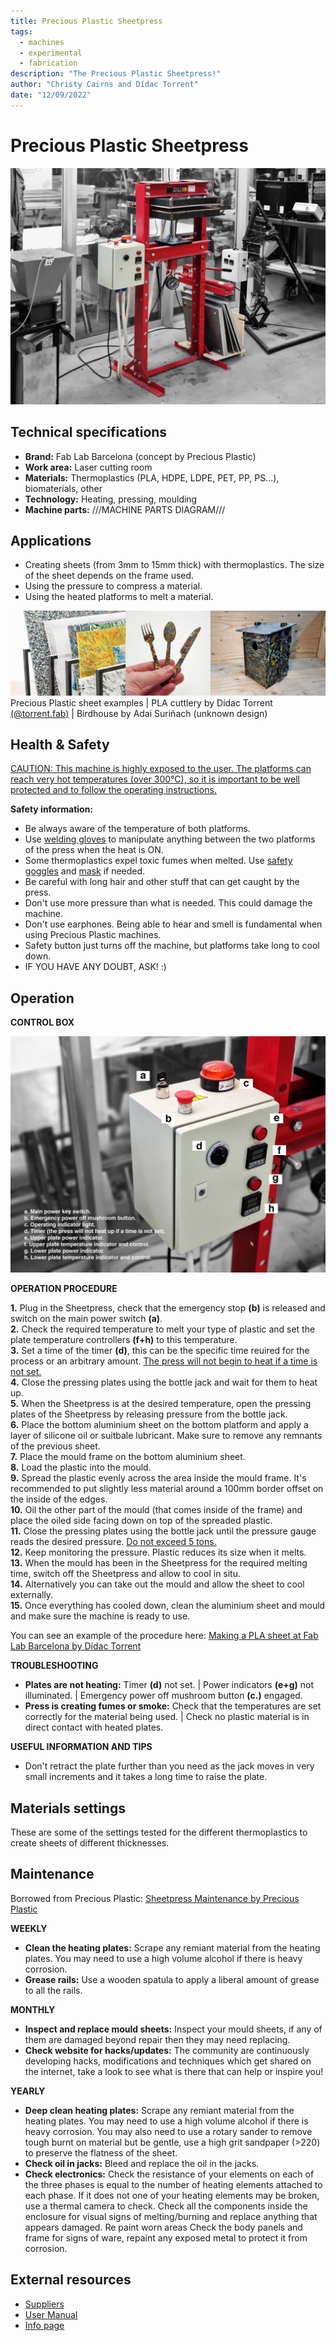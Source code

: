 ```yaml
---
title: Precious Plastic Sheetpress
tags:
  - machines
  - experimental
  - fabrication
description: "The Precious Plastic Sheetpress!"
author: "Christy Cairns and Dídac Torrent"
date: "12/09/2022"
---
```


# Precious Plastic Sheetpress

![](../../assets/sheetpress_cover.jpg)

## Technical specifications

- **Brand:** Fab Lab Barcelona (concept by Precious Plastic)
- **Work area:** Laser cutting room 
- **Materials:** Thermoplastics (PLA, HDPE, LDPE, PET, PP, PS...), biomaterials, other
- **Technology:** Heating, pressing, moulding
- **Machine parts:**  ///MACHINE PARTS DIAGRAM///  

## Applications

  - Creating sheets (from 3mm to 15mm thick) with thermoplastics. The size of the sheet depends on the frame used.
  - Using the pressure to compress a material.
  - Using the heated platforms to melt a material.

![](../../assets/sheetpress_applications.jpg)
Precious Plastic sheet examples | PLA cuttlery by Dídac Torrent [(@torrent.fab)](https://www.instagram.com/torrent.fab/) | Birdhouse by Adai Suriñach (unknown design)  

## Health & Safety

<ins>CAUTION: This machine is highly exposed to the user. The platforms can reach very hot temperatures (over 300°C), so it is important to be well protected and to follow the operating instructions.</ins>  

**Safety information:**
  - Be always aware of the temperature of both platforms.
  - Use <ins>welding gloves</ins> to manipulate anything between the two platforms of the press when the heat is ON.
  - Some thermoplastics expel toxic fumes when melted. Use <ins>safety goggles</ins> and <ins>mask</ins> if needed.
  - Be careful with long hair and other stuff that can get caught by the press.
  - Don't use more pressure than what is needed. This could damage the machine.
  - Don't use earphones. Being able to hear and smell is fundamental when using Precious Plastic machines.
  - Safety button just turns off the machine, but platforms take long to cool down.
  - IF YOU HAVE ANY DOUBT, ASK! :)  

## Operation

**CONTROL BOX**

![](../../assets/control_box_press.jpg)

**OPERATION PROCEDURE**

**1.** Plug in the Sheetpress, check that the emergency stop **(b)** is released and switch on the main power switch **(a)**.  
**2.** Check the required temperature to melt your type of plastic and set the plate temperature controllers **(f+h)** to this temperature.  
**3.** Set a time of the timer **(d)**, this can be the specific time reuired for the process or an arbitrary amount. <ins>The press will not begin to heat if a time is not set.</ins>  
**4.** Close the pressing plates using the bottle jack and wait for them to heat up.  
**5.** When the Sheetpress is at the desired temperature, open the pressing plates of the Sheetpress by releasing pressure from the bottle jack.  
**6.** Place the bottom aluminium sheet on the bottom platform and apply a layer of silicone oil or suitbale lubricant. Make sure to remove any remnants of the previous sheet.  
**7.** Place the mould frame on the bottom aluminium sheet.  
**8.** Load the plastic into the mould.  
**9.** Spread the plastic evenly across the area inside the mould frame. It's recommended to put slightly less material around a 100mm border offset on the inside of the edges.  
**10.** Oil the other part of the mould (that comes inside of the frame) and place the oiled side facing down on top of the spreaded plastic.  
**11.** Close the pressing plates using the bottle jack until the pressure gauge reads the desired pressure. <ins>Do not exceed 5 tons.</ins>  
**12.** Keep monitoring the pressure. Plastic reduces its size when it melts.  
**13.** When the mould has been in the Sheetpress for the required melting time, switch off the Sheetpress and allow to cool in situ.  
**14.** Alternatively you can take out the mould and allow the sheet to cool externally.  
**15.** Once everything has cooled down, clean the aluminium sheet and mould and make sure the machine is ready to use.  

You can see an example of the procedure here: [Making a PLA sheet at Fab Lab Barcelona by Dídac Torrent](https://www.instagram.com/reel/CiSu4QyAFjV/)  

**TROUBLESHOOTING**

- **Plates are not heating:** Timer **(d)** not set. | Power indicators **(e+g)** not illuminated. | Emergency power off mushroom button **(c.)** engaged.
- **Press is creating fumes or smoke:** Check that the temperatures are set correctly for the material being used. | Check no plastic material is in direct contact with heated plates.

**USEFUL INFORMATION AND TIPS**

- Don't retract the plate further than you need as the jack moves in very small increments and it takes a long time to raise the plate.

## Materials settings
These are some of the settings tested for the different thermoplastics to create sheets of different thicknesses.  

## Maintenance
Borrowed from Precious Plastic: [Sheetpress Maintenance by Precious Plastic](https://onearmy.github.io/academy/build/sheetpressrun#-maintain)

**WEEKLY**  
- **Clean the heating plates:** Scrape any remiant material from the heating plates. You may need to use a high volume alcohol if there is heavy corrosion.  
- **Grease rails:** Use a wooden spatula to apply a liberal amount of grease to all the rails.  

**MONTHLY**  
- **Inspect and replace mould sheets:** Inspect your mould sheets, if any of them are damaged beyond repair then they may need replacing.  
- **Check website for hacks/updates:** The community are continuously developing hacks, modifications and techniques which get shared on the internet, take a look to see what is there that can help or inspire you!  

**YEARLY**  
- **Deep clean heating plates:** Scrape any remiant material from the heating plates. You may need to use a high volume alcohol if there is heavy corrosion. You may also need to use a rotary sander to remove tough burnt on material but be gentle, use a high grit sandpaper (>220) to preserve the flatness of the sheet.  
- **Check oil in jacks:** Bleed and replace the oil in the jacks.  
- **Check electronics:** Check the resistance of your elements on each of the three phases is equal to the number of heating elements attached to each phase. If it does not one of your heating elements may be broken, use a thermal camera to check. Check all the components inside the enclosure for visual signs of melting/burning and replace anything that appears damaged. Re paint worn areas Check the body panels and frame for signs of ware, repaint any exposed metal to protect it from corrosion.    

## External resources

  - [Suppliers](https://community.preciousplastic.com/academy/build/sheetpress)
  - [User Manual](https://community.preciousplastic.com/academy/build/sheetpressrun)
  - [Info page](https://community.preciousplastic.com/academy/build/sheetpress)
